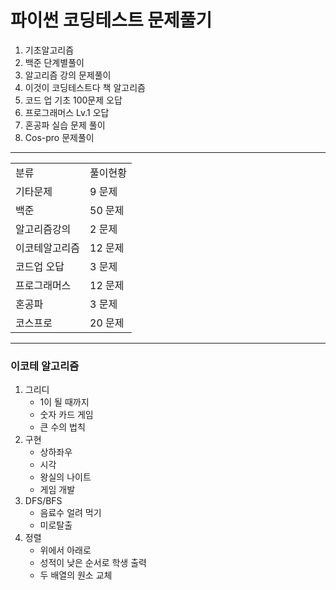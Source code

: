 # 파이썬 코딩테스트 문제풀기
1. 기초알고리즘
2. 백준 단계별풀이
3. 알고리즘 강의 문제풀이
4. 이것이 코딩테스트다 책 알고리즘
5. 코드 업 기초 100문제 오답
6. 프로그래머스 Lv.1 오답
7. 혼공파 실습 문제 풀이
8. Cos-pro 문제풀이
---
<table>
    <tr>
        <td>분류</td>
        <td>풀이현황</td>
    </tr>
    <tr>
        <td>기타문제</td>
        <td>9 문제</td>
    </tr>
    <tr>
        <td>백준</td>
        <td>50 문제</td>
    </tr>
    <tr>
        <td>알고리즘강의</td>
        <td>2 문제</td>
    </tr>
    <tr>
        <td>이코테알고리즘</td>
        <td>12 문제</td>
    </tr>
    <tr>
        <td>코드업 오답</td>
        <td>3 문제</td>
    </tr>
    <tr>
        <td>프로그래머스</td>
        <td>12 문제</td>
    </tr>
    <tr>
        <td>혼공파</td>
        <td>3 문제</td>
    </tr>
    <tr>
        <td>코스프로</td>
        <td>20 문제</td>
    </tr>
</table>

---
### 이코테 알고리즘 
1.  그리디
    - 1이 될 때까지
    - 숫자 카드 게임
    - 큰 수의 법칙
2. 구현
    - 상하좌우
    - 시각
    - 왕실의 나이트
    - 게임 개발
3. DFS/BFS
    - 음료수 얼려 먹기
    - 미로탈출
4. 정렬
    - 위에서 아래로
    - 성적이 낮은 순서로 학생 출력
    - 두 배열의 원소 교체